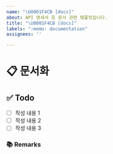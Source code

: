 ```yaml
---
name: "\U0001F4CB [docs]"
about: API 명세서 등 문서 관련 템플릿입니다.
title: "\U0001F4CB [docs]"
labels: ":memo: documentation"
assignees: ''

---
```


# 📋 문서화
<!-- 문서화한 내용 또는 변경사항을 적습니다. -->

## ✅ Todo
- [ ] 작성 내용 1
- [ ] 작성 내용 2
- [ ] 작성 내용 3

### 📚 Remarks
<!-- 비고사항이 있었다면 적기 -->
